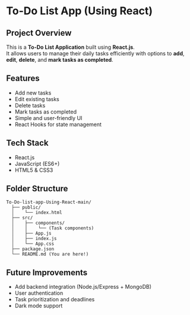 
#  To-Do List App (Using React)

## Project Overview
This is a **To-Do List Application** built using **React.js**.  
It allows users to manage their daily tasks efficiently with options to **add**, **edit**, **delete**, and **mark tasks as completed**.

##  Features
- Add new tasks
- Edit existing tasks
- Delete tasks
- Mark tasks as completed
- Simple and user-friendly UI
- React Hooks for state management

##  Tech Stack
- React.js
- JavaScript (ES6+)
- HTML5 & CSS3

##  Folder Structure
```
To-Do-list-app-Using-React-main/
  ├── public/
  │    └── index.html
  ├── src/
  │    ├── components/
  │    │    └── (Task components)
  │    ├── App.js
  │    ├── index.js
  │    └── App.css
  ├── package.json
  └── README.md (You are here!)
```


##  Future Improvements
- Add backend integration (Node.js/Express + MongoDB)
- User authentication
- Task prioritization and deadlines
- Dark mode support


